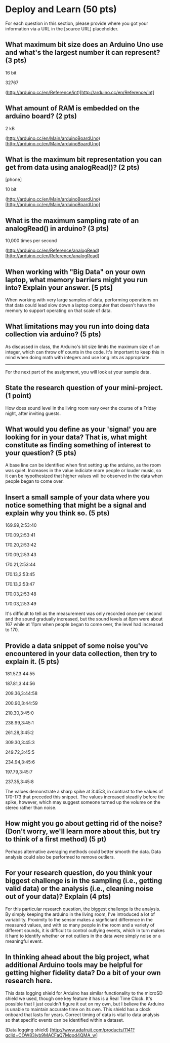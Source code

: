 Deploy and Learn (50 pts)
========

For each question in this section, please provide where you got your information via a URL in the [source URL] placeholder.  

## What maximum bit size does an Arduino Uno use and what's the largest number it can represent? (3 pts)

16 bit

32767

(http://arduino.cc/en/Reference/int)[http://arduino.cc/en/Reference/int]

## What amount of RAM is embedded on the arduino board? (2 pts)

2 kB

(http://arduino.cc/en/Main/arduinoBoardUno)[http://arduino.cc/en/Main/arduinoBoardUno]

## What is the maximum bit representation you can get from data using analogRead()?   (2 pts)

[phone]

10 bit

(http://arduino.cc/en/Main/arduinoBoardUno)[http://arduino.cc/en/Main/arduinoBoardUno]

## What is the maximum sampling rate of an analogRead() in arduino? (3 pts)

10,000 times per second

(http://arduino.cc/en/Reference/analogRead)[http://arduino.cc/en/Reference/analogRead]

## When working with "Big Data" on your own laptop, what memory barriers might you run into?  Explain your answer. [5 pts]

When working with very large samples of data, performing operations on that data could lead slow down a laptop computer that doesn't have the memory to support operating on that scale of data.


## What limitations may you run into doing data collection via arduino? (5 pts)

As discussed in class, the Arduino's bit size limits the maximum size of an integer, which can throw off counts in the code. It's important to keep this in mind when doing math with integers and use long ints as appropriate.

--------------------

For the next part of the assignment, you will look at your sample data.

## State the research question of your mini-project. (1 point)
How does sound level in the living room vary over the course of a Friday night, after inviting guests.

## What would you define as your 'signal' you are looking for in your data?  That is, what might constitute as finding something of interest to your question? (5 pts)

A base line can be identified when first setting up the arduino, as the room was quiet. Increases in the value indiciate more people or louder music, so it can be hypothesized that higher values will be observed in the data when people began to come over.

## Insert a small sample of your data where you notice something that might be a signal and explain why you think so. (5 pts)

169.99,2:53:40

170.09,2:53:41

170.20,2:53:42

170.09,2:53:43

170.21,2:53:44

170.13,2:53:45

170.13,2:53:47

170.03,2:53:48

170.03,2:53:49

It's difficult to tell as the measurement was only recorded once per second and the sound gradually increased, but the sound levels at 8pm were about 167 while at 11pm when people began to come over, the level had increased to 170.

## Provide a data snippet of some noise you've encountered in your data collection, then try to explain it. (5 pts)  


181.57,3:44:55

187.81,3:44:56

209.36,3:44:58

200.90,3:44:59

210.30,3:45:0

238.99,3:45:1

261.28,3:45:2

309.30,3:45:3

249.72,3:45:5

234.94,3:45:6

197.79,3:45:7

237.35,3:45:8

The values demonstrate a sharp spike at 3:45:3, in contrast to the values of 170-173 that preceded this snippet. The values increased steadily before the spike, however, which may suggest someone turned up the volume on the stereo rather than noise.

## How might you go about getting rid of the noise? (Don't worry, we'll learn more about this, but try to think of a first method) (5 pt)

Perhaps alternative averaging methods could better smooth the data. Data analysis could also be performed to remove outliers.

## For your research question, do you think your biggest challenge is in the sampling (i.e., getting valid data) or the analysis (i.e., cleaning noise out of your data)?  Explain (4 pts)

For this particular research question, the biggest challenge is the analysis. By simply keeping the arduino in the living room, I've introduced a lot of variability. Proximity to the sensor makes a signficiant difference in the measured values, and with so many people in the room and a variety of different sounds, it is difficult to control outlying events, which in turn makes it hard to identify whether or not outliers in the data were simply noise or a meaningful event.

## In thinking ahead about the big project, what additional Arduino tools may be helpful for getting higher fidelity data?  Do a bit of your own research here.

This data logging shield for Arduino has similar functionality to the microSD shield we used, though one key feature it has is a Real Time Clock. It's possible that I just couldn't figure it out on my own, but I believe the Arduino is unable to maintain accurate time on its own. This shield has a clock onboard that lasts for years. Correct timing of data is vital to data analysis so that specific events can be identified within a dataset. 

(Data logging shield) [http://www.adafruit.com/products/1141?gclid=COW83Iyb9MACFaQ7Mgod4QMA_w]
